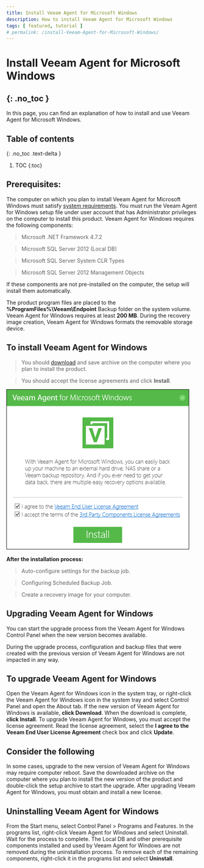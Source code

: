 ```yaml
---
title: Install Veeam Agent for Microsoft Windows
description: How to install Veeam Agent for Microsoft Windows
tags: [ featured, tutorial ]
# permalink: /install-Veeam-Agent-for-Microsoft-Windows/
---
```

# Install Veeam Agent for Microsoft Windows
{: .no_toc }
---

In this page, you can find an explanation of how to install and use Veeam Agent for Microsoft Windows.

## Table of contents
{: .no_toc .text-delta }

1. TOC
{:toc}

## Prerequisites:
The computer on which you plan to install Veeam Agent for Microsoft Windows must satisfy [system requirements](https://helpcenter.veeam.com/docs/agentforwindows/userguide/system_requirements.html?ver=40).
You must run the Veeam Agent for Windows setup file under user account that has Administrator privileges on the computer to install this product.
Veeam Agent for Windows requires the following components:

> Microsoft .NET Framework 4.7.2

> Microsoft SQL Server 2012 (Local DB)

> Microsoft SQL Server System CLR Types

> Microsoft SQL Server 2012 Management Objects

If these components are not pre-installed on the computer, the setup will install them automatically.

The product program files are placed to the **%ProgramFiles%\Veeam\Endpoint** Backup folder on the system volume. Veeam Agent for Windows requires at least **200 MB**.
During the recovery image creation, Veeam Agent for Windows formats the removable storage device.

## To install Veeam Agent for Windows

> You should [download](https://www.veeam.com/windows-backup-download.html?ad=downloads) and save archive on the computer where you plan to install the product.

> You should accept the license agreements and click **Install**.

![](../../assets/img/Win-Veeam-agent/Veeam-agent000.png)

**After the installation process:**

> Auto-configure settings for the backup job.

> Configuring Scheduled Backup Job.

> Create a recovery image for your computer.

## Upgrading Veeam Agent for Windows
You can start the upgrade process from the Veeam Agent for Windows Control Panel when the new version becomes available.

During the upgrade process, configuration and backup files that were created with the previous version of Veeam Agent for Windows are not impacted in any way.

## To upgrade Veeam Agent for Windows
Open the Veeam Agent for Windows icon in the system tray, or right-click the Veeam Agent for Windows icon in the system tray and select Control Panel and open the About tab.
If the new version of Veeam Agent for Windows is available, **click Download**.
When the download is complete, **click Install**.
To upgrade Veeam Agent for Windows, you must accept the license agreement. Read the license agreement, select the **I agree to the Veeam End User License Agreement** check box and click **Update**.

## Consider the following
In some cases, upgrade to the new version of Veeam Agent for Windows may require computer reboot.
Save the downloaded archive on the computer where you plan to install the new version of the product and double-click the setup archive to start the upgrade.
After upgrading Veeam Agent for Windows, you must obtain and install a new license.

## Uninstalling Veeam Agent for Windows
From the Start menu, select Control Panel > Programs and Features.
In the programs list, right-click Veeam Agent for Windows and select Uninstall. Wait for the process to complete.
The Local DB and other prerequisite components installed and used by Veeam Agent for Windows are not removed during the uninstallation process. To remove each of the remaining components, right-click it in the programs list and select **Uninstall**.
